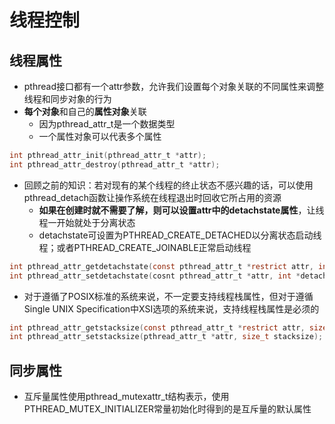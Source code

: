 # 线程控制

## 线程属性

* pthread接口都有一个attr参数，允许我们设置每个对象关联的不同属性来调整线程和同步对象的行为
* **每个对象**和自己的**属性对象**关联
  * 因为pthread_attr_t是一个数据类型
  * 一个属性对象可以代表多个属性

```c
int pthread_attr_init(pthread_attr_t *attr);
int pthread_attr_destroy(pthread_attr_t *attr);
```



* 回顾之前的知识：若对现有的某个线程的终止状态不感兴趣的话，可以使用pthread_detach函数让操作系统在线程退出时回收它所占用的资源
  * **如果在创建时就不需要了解，则可以设置attr中的detachstate属性**，让线程一开始就处于分离状态
  * detachstate可设置为PTHREAD_CREATE_DETACHED以分离状态启动线程；或者PTHREAD_CREATE_JOINABLE正常启动线程

```C
int pthread_attr_getdetachstate(const pthread_attr_t *restrict attr, int *detachstate);
int pthread_attr_setdetachstate(cosnt pthread_attr_t *attr, int *detachstate);
```



* 对于遵循了POSIX标准的系统来说，不一定要支持线程栈属性，但对于遵循Single UNIX Specification中XSI选项的系统来说，支持线程栈属性是必须的

```c
int pthread_attr_getstacksize(const pthread_attr_t *restrict attr, size_t *restrcit stacksize);
int pthread_attr_setstacksize(pthread_attr_t *attr, size_t stacksize);
```



## 同步属性

* 互斥量属性使用pthread_mutexattr_t结构表示，使用PTHREAD_MUTEX_INITIALIZER常量初始化时得到的是互斥量的默认属性